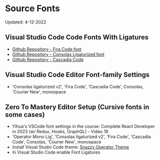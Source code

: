# Source Fonts
Updated: 4-12-2022

## Visual Studio Code Code Fonts With Ligatures
* [Github Repository - Fira Code font](https://github.com/tonsky/FiraCode)
* [Github Repository - Consolas Ligaturized font](https://github.com/somq/consolas-ligaturized)
* [Github Repository - Cascadia Code](https://github.com/microsoft/cascadia-code)

## Visual Studio Code Editor Font-family Settings
* 'Consolas ligaturized v2', 'Fira Code', 'Cascadia Code', Consolas, 'Courier New', monospace

## Zero To Mastery Editor Setup (Cursive fonts in some cases)
* Yihua's VSCode font settings in the course: Complete React Developer in 2023 (w/ Redux, Hooks, GraphQL) - Video 18
* 'Operator Mono Lig', 'Consolas ligaturized v2', 'Fira Code', 'Cascadia Code', Consolas, 'Courier New', monospace
* Install Visual Studio Code theme: [Snazzy Operator Theme](https://marketplace.visualstudio.com/items?itemName=aaronthomas.vscode-snazzy-operator)
* In Visual Studio Code enable Font Ligatures
